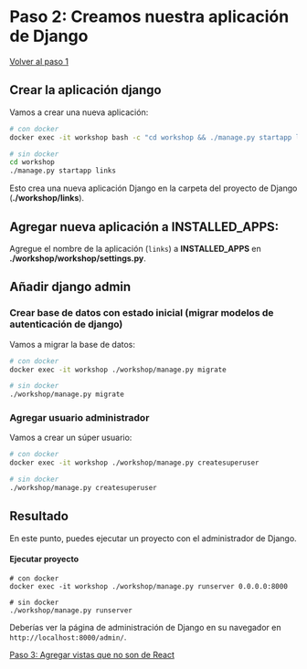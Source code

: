 # Paso 2: Creamos nuestra aplicación de Django

[Volver al paso 1](/es/step1_create_project)

## Crear la aplicación django
Vamos a crear una nueva aplicación:

```bash
# con docker
docker exec -it workshop bash -c "cd workshop && ./manage.py startapp links"

# sin docker
cd workshop
./manage.py startapp links
```
Esto crea una nueva aplicación Django en la carpeta del proyecto de Django (__./workshop/links__).

## Agregar nueva aplicación a INSTALLED_APPS:
Agregue el nombre de la aplicación (`links`) a **INSTALLED_APPS** en __./workshop/workshop/settings.py__.

## Añadir django admin

### Crear base de datos con estado inicial (migrar modelos de autenticación de django)
Vamos a migrar la base de datos:
```bash
# con docker
docker exec -it workshop ./workshop/manage.py migrate

# sin docker
./workshop/manage.py migrate
```

### Agregar usuario administrador
Vamos a crear un súper usuario:
```bash
# con docker
docker exec -it workshop ./workshop/manage.py createsuperuser

# sin docker
./workshop/manage.py createsuperuser
```

## Resultado
En este punto, puedes ejecutar un proyecto con el administrador de Django.

#### Ejecutar proyecto
```
# con docker
docker exec -it workshop ./workshop/manage.py runserver 0.0.0.0:8000

# sin docker
./workshop/manage.py runserver
```

Deberías ver la página de administración de Django en su navegador en `http://localhost:8000/admin/`.

[Paso 3: Agregar vistas que no son de React](/es/step3_add_non_react_views)

